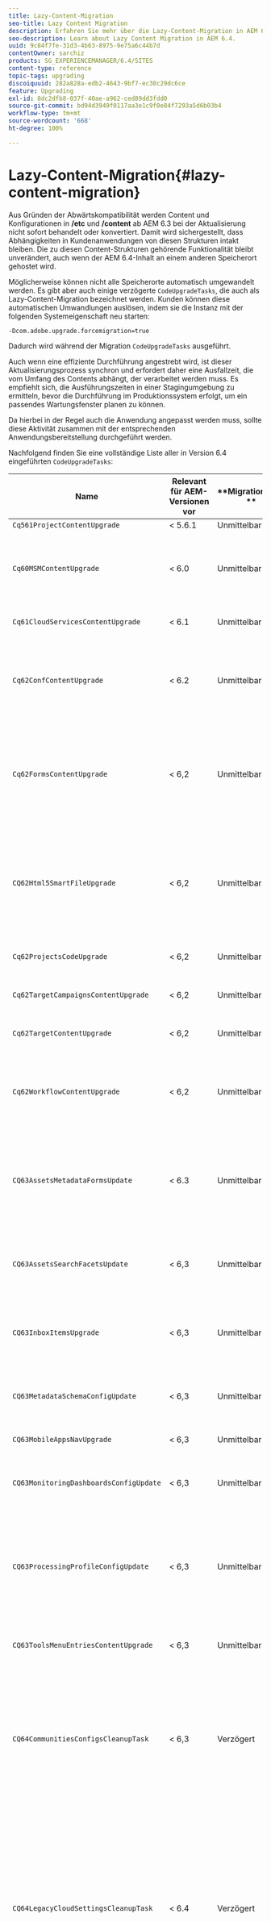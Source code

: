 ```yaml
---
title: Lazy-Content-Migration
seo-title: Lazy Content Migration
description: Erfahren Sie mehr über die Lazy-Content-Migration in AEM 6.4.
seo-description: Learn about Lazy Content Migration in AEM 6.4.
uuid: 9c84f7fe-31d3-4b63-8975-9e75a6c44b7d
contentOwner: sarchiz
products: SG_EXPERIENCEMANAGER/6.4/SITES
content-type: reference
topic-tags: upgrading
discoiquuid: 282a828a-edb2-4643-9bf7-ec30c29dc6ce
feature: Upgrading
exl-id: 8dc2dfb8-037f-40ae-a962-ced89dd3fdd0
source-git-commit: bd94d3949f0117aa3e1c9f0e84f7293a5d6b03b4
workflow-type: tm+mt
source-wordcount: '668'
ht-degree: 100%

---
```


# Lazy-Content-Migration{#lazy-content-migration}

Aus Gründen der Abwärtskompatibilität werden Content und Konfigurationen in **/etc** und **/content** ab AEM 6.3 bei der Aktualisierung nicht sofort behandelt oder konvertiert. Damit wird sichergestellt, dass Abhängigkeiten in Kundenanwendungen von diesen Strukturen intakt bleiben. Die zu diesen Content-Strukturen gehörende Funktionalität bleibt unverändert, auch wenn der AEM 6.4-Inhalt an einem anderen Speicherort gehostet wird.

Möglicherweise können nicht alle Speicherorte automatisch umgewandelt werden. Es gibt aber auch einige verzögerte `CodeUpgradeTasks`, die auch als Lazy-Content-Migration bezeichnet werden. Kunden können diese automatischen Umwandlungen auslösen, indem sie die Instanz mit der folgenden Systemeigenschaft neu starten:

```shell
-Dcom.adobe.upgrade.forcemigration=true
```

Dadurch wird während der Migration `CodeUpgradeTasks` ausgeführt.

Auch wenn eine effiziente Durchführung angestrebt wird, ist dieser Aktualisierungsprozess synchron und erfordert daher eine Ausfallzeit, die vom Umfang des Contents abhängt, der verarbeitet werden muss. Es empfiehlt sich, die Ausführungszeiten in einer Stagingumgebung zu ermitteln, bevor die Durchführung im Produktionssystem erfolgt, um ein passendes Wartungsfenster planen zu können.

Da hierbei in der Regel auch die Anwendung angepasst werden muss, sollte diese Aktivität zusammen mit der entsprechenden Anwendungsbereitstellung durchgeführt werden.

Nachfolgend finden Sie eine vollständige Liste aller in Version 6.4 eingeführten `CodeUpgradeTasks`:

| **Name** | **Relevant für AEM-Versionen vor**  | **Migrationstyp  ** | **Details** |
|---|---|---|---|
| `Cq561ProjectContentUpgrade` | &lt; 5.6.1 | Unmittelbar |  |
| `Cq60MSMContentUpgrade` | &lt; 6.0 | Unmittelbar | Ermittelt alle `LiveRelationShips` aus `VersionStorage`, die gelöscht wurden, und fügt die Ausschlusseigenschaft zum übergeordneten Element hinzu. |
| `Cq61CloudServicesContentUpgrade` | &lt; 6.1 | Unmittelbar | Strukturiert Cloudservices für ein standardmäßig sicheres Setup um. |
| `Cq62ConfContentUpgrade` | &lt; 6.2 | Unmittelbar | Entfernt auf Eigenschaften basierende Verknüpfungen von **/content** mit **/conf** (wird durch den OSGi-Mechanismus ersetzt), generiert die entsprechende OSGi-Konfiguration. |
| `Cq62FormsContentUpgrade` | &lt; 6,2 | Unmittelbar | Aufgrund der merge_preserve-Behandlung überschreibt die Ablehnungsregel für die standardmäßige Sicherheit vorhandene Berechtigungen, die bei der Aktualisierung neu angeordnet werden müssen. |
| `CQ62Html5SmartFileUpgrade` | &lt; 6,2 | Unmittelbar | Ermittelt Komponenten, die das Html5SmartFile-Widget verwenden, sucht nach der Verwendung der Komponenten im Inhalt und strukturiert die Persistenz neu, indem die Binärdatei um eine Ebene nach unten verschoben und nicht auf Komponentenebene gespeichert wird. |
| `Cq62ProjectsCodeUpgrade` | &lt; 6,2 | Unmittelbar | Verschiebt alte Projekte aus **/etc/projects** in **/content/projects**  |
| `Cq62TargetCampaignsContentUpgrade` | &lt; 6,2 | Unmittelbar | Erstellt eine Containerebene in der Hierarchie (Bereiche) und passt Verweise an. |
| `Cq62TargetContentUpgrade` | &lt; 6,2 | Unmittelbar | Legt feste Speicherortnamen für Zielkomponenten fest. |
| `Cq62WorkflowContentUpgrade` | &lt; 6,2 | Unmittelbar | Komplexe Umwandlung von Strukturen, Instanzen, Benachrichtigungen von Workflow-Modellen vor 6.2 und anschließendes erneutes Zusammenführen vom Sicherungsordner aus **/var/backup**  |
| `CQ63AssetsMetadataFormsUpdate` | &lt; 6.3 | Unmittelbar | Verschiebt Assets, benutzerdefinierte Metadaten-Schemata und Verarbeitungsprofile aus **/apps** in **/conf** und überführt das Metadatenschema und Metadatenprofilformulare von coral2 in coral3. |
| `CQ63AssetsSearchFacetsUpdate` | &lt; 6,3 | Unmittelbar | Verschiebt Assets und benutzerdefinierte Suchfacetten aus **/apps** in **/conf** und überführt das Metadatenschema und Metadatenprofilformulare von coral2 in coral3. |
| `CQ63InboxItemsUpgrade` | &lt; 6,3 | Unmittelbar | Aktualisiert InboxItems für die Sortierung von Posteingangselementen (Anpassen der Metadaten für eine effiziente Sortierung). |
| `CQ63MetadataSchemaConfigUpdate` | &lt; 6,3 | Unmittelbar | Passt die metadataSchema-Eigenschaft für Ordner an, indem relative Pfade zu **/conf** statt zu **/apps** führen. |
| `CQ63MobileAppsNavUpgrade` | &lt; 6,3 | Unmittelbar | Anpassen der Navigationsstruktur. |
| `CQ63MonitoringDashboardsConfigUpdate` | &lt; 6,3 | Unmittelbar | Verschiebt benutzerdefinierte Konfigurationen für die Überwachungs-Dashboards von **/libs** und **/apps**.  |
| `CQ63ProcessingProfileConfigUpdate` | &lt; 6,3 | Unmittelbar | Passt die processingProfile-Eigenschaft (wurde bis 6.1 verwendet) in Assets an die ab 6.3 verwendete Struktur an. Passt außerdem die relativen Pfade des Profils an, die zu **/conf** statt zu **/apps** führen. |
| `CQ63ToolsMenuEntriesContentUpgrade` | &lt; 6,3 | Unmittelbar | Aktualisierungsaufgabe, die bei einem Upgrade veraltete Menüeinträge aus CRXDE Lite und der Web-Konsole entfernt. |
| `CQ64CommunitiesConfigsCleanupTask` | &lt; 6,3 | Verzögert | Verschiebt SRP-Cloudkonfigurationen, Community-Schlagwortkonfigurationen, bereinigt **/etc/social** und **/etc/enablement** (alle Verweise und Daten müssen angepasst werden, wenn die Lazy-Migration ausgeführt wird – es dürfen keine Anwendungsteile weiterhin von dieser Struktur abhängig sein). |
| `CQ64LegacyCloudSettingsCleanupTask` | &lt; 6.4 | Verzögert | Bereinigt **/etc/cloudsettings** (enthält die ContextHub-Konfiguration). Die Konfiguration wird beim ersten Zugriff automatisch migriert. Für den Fall, dass die Lazy-Content-Migration zusammen mit der Aktualisierung gestartet wird, muss vor der Aktualisierung der Inhalt in **/etc/cloudsettings** über ein Paket gesichert und dann erneut installiert werden, damit die implizite Umwandlung stattfindet und das Paket nach Abschluss deinstalliert wird. |
| `CQ64UsersTitleFixTask` | &lt; 6,4 | Verzögert | Passt die alte Titelstruktur an den Titel im Benutzerprofilknoten an. |
| `CQ64CommerceMigrationTask` | &lt; 6,4 | Verzögert | Migrieren von Commerce-Inhalten aus **/etc/commerce** nach **/var/commerce**. Während der Migration werden Inhalte verschoben und Verweise auf verschobene Inhalte aktualisiert, um den neuen Speicherort widerzuspiegeln. |
